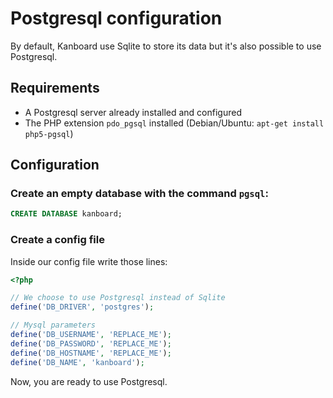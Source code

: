 Postgresql configuration
========================

By default, Kanboard use Sqlite to store its data but it's also possible to use Postgresql.

Requirements
------------

- A Postgresql server already installed and configured
- The PHP extension `pdo_pgsql` installed (Debian/Ubuntu: `apt-get install php5-pgsql`)

Configuration
-------------

### Create an empty database with the command `pgsql`:

```sql
CREATE DATABASE kanboard;
```

### Create a config file

Inside our config file write those lines:

```php
<?php

// We choose to use Postgresql instead of Sqlite
define('DB_DRIVER', 'postgres');

// Mysql parameters
define('DB_USERNAME', 'REPLACE_ME');
define('DB_PASSWORD', 'REPLACE_ME');
define('DB_HOSTNAME', 'REPLACE_ME');
define('DB_NAME', 'kanboard');
```

Now, you are ready to use Postgresql.
